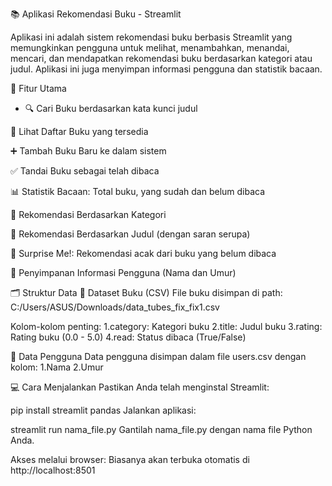 📚 Aplikasi Rekomendasi Buku - Streamlit

Aplikasi ini adalah sistem rekomendasi buku berbasis Streamlit yang memungkinkan pengguna untuk melihat, menambahkan, menandai, mencari, dan mendapatkan rekomendasi buku berdasarkan kategori atau judul. Aplikasi ini juga menyimpan informasi pengguna dan statistik bacaan.

🚀 Fitur Utama
* 🔍 Cari Buku berdasarkan kata kunci judul

📖 Lihat Daftar Buku yang tersedia

➕ Tambah Buku Baru ke dalam sistem

✅ Tandai Buku sebagai telah dibaca

📊 Statistik Bacaan: Total buku, yang sudah dan belum dibaca

🎯 Rekomendasi Berdasarkan Kategori

🧠 Rekomendasi Berdasarkan Judul (dengan saran serupa)

🎁 Surprise Me!: Rekomendasi acak dari buku yang belum dibaca

👤 Penyimpanan Informasi Pengguna (Nama dan Umur)

🗂 Struktur Data
📘 Dataset Buku (CSV)
File buku disimpan di path:
C:/Users/ASUS/Downloads/data_tubes_fix_fix1.csv

Kolom-kolom penting:
1.category: Kategori buku
2.title: Judul buku
3.rating: Rating buku (0.0 - 5.0)
4.read: Status dibaca (True/False)

👥 Data Pengguna
Data pengguna disimpan dalam file users.csv dengan kolom:
1.Nama
2.Umur

💻 Cara Menjalankan
Pastikan Anda telah menginstal Streamlit:

pip install streamlit pandas
Jalankan aplikasi:

streamlit run nama_file.py
Gantilah nama_file.py dengan nama file Python Anda.

Akses melalui browser: Biasanya akan terbuka otomatis di http://localhost:8501
